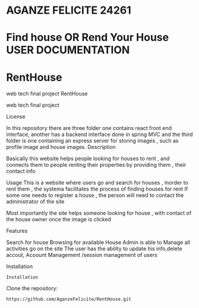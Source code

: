 # AGANZE FELICITE 24261 

# Find house OR Rend Your House USER DOCUMENTATION

# RentHouse


web tech final project
RentHouse

web tech final project

License

In this repository there are three folder one contains react front end interface, another has a backend interface done in spring MVC and the third folder is one containing an express server for storing images , such as profile image and house images.
Description



Basically this website helps people looking for houses to rent , and connects them to people renting their properties by providing them , their contact info

Usage This is a website where users go and search for houses , inorder to rent them , the systema facilitates the process of finding houses for rent If some one needs to register a house , the person will need to contact the administrator of the site

Most importantly the site helps someone looking for house , with contact of the house owner once the image is clicked

Features

Search for house
Browsing for available House
Admin is able to Manage all activities go on the site
The user has the ability to update his info,delete accout,
Acoount Management /session management of users

Installation

	Installation

Clone the repository:

   	https://github.com/AganzeFelicite/RentHouse.git
